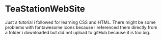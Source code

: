 # TeaStationWebSite
Just a tutorial i followed for learning CSS and HTML.
There might be some problems with fontawesome icons because i referenced them directly from a folder i downloaded but did not upload to gitHub because it is too big.
